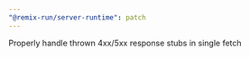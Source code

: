 ```yaml
---
"@remix-run/server-runtime": patch
---
```


Properly handle thrown 4xx/5xx response stubs in single fetch
